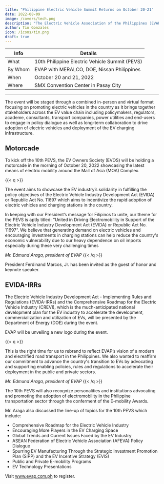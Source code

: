 ```yaml
---
title: "Philippine Electric Vehicle Summit Returns on October 20-21"
date: 2022-08-09
image: /covers/tech.png
description: "The Electric Vehicle Association of the Philippines (EVAP), together with the Manila Electric Company (MERALCO) and in partnership with the Department of Energy (DOE) and Nissan Philippines Inc., is hosting the 10th Philippine Electric Vehicle Summit (PEVS) set on October 20 and 21, 2022 at the SMX Convention Center Manila."
author: Tin Gonzales
icon: /icons/tin.png
draft: true
---
```


<!-- Tuesday, August 9, 2022 -->


Info | Details 
--- | ---
What | 10th Philippine Electric Vehicle Summit (PEVS)
By Whom | EVAP with MERALCO, DOE, Nissan Philippines
When | October 20 and 21, 2022
Where | SMX Convention Center in Pasay City
---


<!-- The country’s biggest annual EV conference and exhibition will mark its first physical staging after two years of the COVID-19 pandemic.  -->

The event will be staged through a combined in-person and virtual format focusing on promoting electric vehicles in the country as it brings together stakeholders across the EV value chain including policymakers, regulators, academe, consultants, transport companies, power utilities and end-users to engage in policy dialogue as well as long-term collaboration to drive adoption of electric vehicles and deployment of the EV charging infrastructure.

## Motorcade

To kick off the 10th PEVS, the EV Owners Society (EVOS) will be holding a motorcade in the morning of October 20, 2022 showcasing the latest means of electric mobility around the Mall of Asia (MOA) Complex.


{{< q >}}
<p>The event aims to showcase the EV industry’s solidarity in fulfilling the policy objectives of the Electric Vehicle Industry Development Act (EVIDA) or Republic Act No. 11697 which aims to incentivize the rapid adoption of electric vehicles and charging stations in the country.</p>
<p>In keeping with our President’s message for Filipinos to unite, our theme for the PEVS is aptly titled: “United in Driving Electromobility in Support of the Electric Vehicle Industry Development Act (EVIDA) or Republic Act No. 11697”. We believe that generating demand on electric vehicles and encouraging investments in charging stations can help reduce the country's economic vulnerability due to our heavy dependence on oil imports especially during these very challenging times</p>
<cite>Mr. Edmund Araga, president of EVAP</cite>
{{< /q >}}

President Ferdinand Marcos, Jr. has been invited as the guest of honor and keynote speaker.

## EVIDA-IRRs

The Electric Vehicle Industry Development Act - Implementing Rules and Regulations (EVIDA-IRRs) and the Comprehensive Roadmap for the Electric Vehicle Industry (CREVI), which is the much-anticipated national development plan for the EV industry to accelerate the development, commercialization and utilization of EVs, will be presented by the Department of Energy (DOE) during the event.

EVAP will be unveiling a new logo during the event. 

{{< q >}}
<p>This is the right time for us to rebrand to reflect EVAP’s vision of a modern and electrified road transport in the Philippines. We also wanted to reaffirm our commitment to advance the country's transition to EVs by advocating and supporting enabling policies, rules and regulations to accelerate their deployment in the public and private sectors.</p>
<cite>Mr. Edmund Araga, president of EVAP</cite>
{{< /q >}}


The 10th PEVS will also recognize personalities and institutions advocating and promoting the adoption of electromobility in the Philippine transportation sector through the conferment of the E-mobility Awards.

Mr. Araga also discussed the line-up of topics for the 10th PEVS which include:

- Comprehensive Roadmap for the Electric Vehicle Industry
- Encouraging More Players in the EV Charging Space
- Global Trends and Current Issues Faced by the EV Industry
- ASEAN Federation of Electric Vehicle Association (AFEVA) Policy Dialogue
- Spurring EV Manufacturing Through the Strategic Investment Promotion Plan (SIPP) and the EV Incentive Strategy (EVIS)
- Public and Private E-mobility Programs
- EV Technology Presentations

Visit www.evap.com.ph to register.